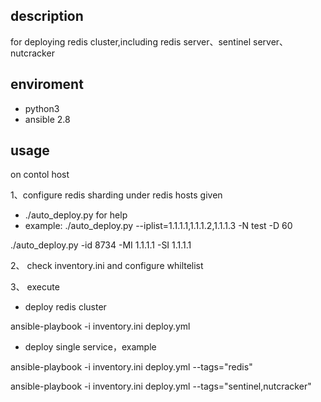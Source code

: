 ## description
for deploying redis cluster,including redis server、sentinel server、nutcracker
## enviroment
- python3
- ansible 2.8

## usage
on contol host

1、configure redis sharding under redis hosts given
- ./auto_deploy.py for help
- example:
./auto_deploy.py --iplist=1.1.1.1,1.1.1.2,1.1.1.3 -N test -D 60 

./auto_deploy.py -id 8734 -MI 1.1.1.1 -SI 1.1.1.1

2、 check inventory.ini and configure whiltelist

3、 execute
- deploy redis cluster

ansible-playbook -i inventory.ini deploy.yml
- deploy single service，example

ansible-playbook -i inventory.ini deploy.yml --tags="redis"

ansible-playbook -i inventory.ini deploy.yml --tags="sentinel,nutcracker"
